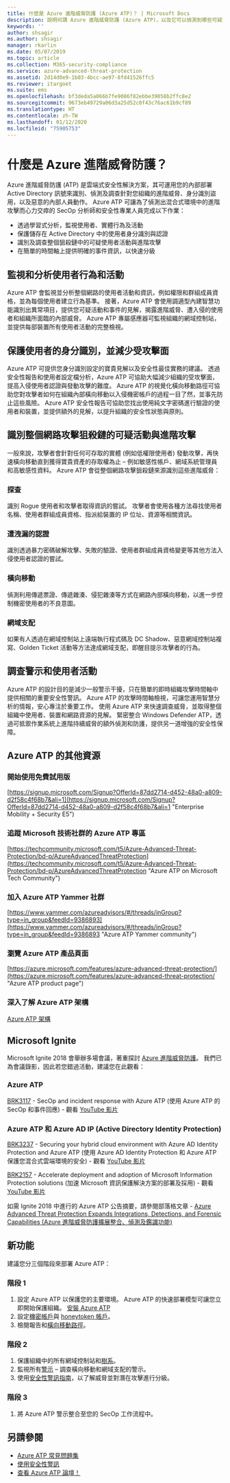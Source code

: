 ```yaml
---
title: 什麼是 Azure 進階威脅防護 (Azure ATP)？ | Microsoft Docs
description: 說明何謂 Azure 進階威脅防護 (Azure ATP)，以及它可以偵測到哪些可疑活動種類
keywords: ''
author: shsagir
ms.author: shsagir
manager: rkarlin
ms.date: 05/07/2019
ms.topic: article
ms.collection: M365-security-compliance
ms.service: azure-advanced-threat-protection
ms.assetid: 2d14d0e9-1b03-4bcc-ae97-8fd41526ffc5
ms.reviewer: itargoet
ms.suite: ems
ms.openlocfilehash: bf3deda5a066b7fe9086f82ebbe39058b2ffc8e2
ms.sourcegitcommit: 9673eb49729a06d3a25d52c0f43c76ac61b9cf89
ms.translationtype: HT
ms.contentlocale: zh-TW
ms.lasthandoff: 01/12/2020
ms.locfileid: "75905753"
---
```

# <a name="what-is-azure-advanced-threat-protection"></a>什麼是 Azure 進階威脅防護？
Azure 進階威脅防護 (ATP) 是雲端式安全性解決方案，其可運用您的內部部署 Active Directory 訊號來識別、偵測及調查針對您組織的進階威脅、身分識別盜用，以及惡意的內部人員動作。 Azure ATP 可讓為了偵測出混合式環境中的進階攻擊而心力交瘁的 SecOp 分析師和安全性專業人員完成以下作業：  
- 透過學習式分析，監視使用者、實體行為及活動  
- 保護儲存在 Active Directory 中的使用者身分識別與認證  
- 識別及調查整個狙殺鏈中的可疑使用者活動與進階攻擊 
- 在簡單的時間軸上提供明確的事件資訊，以快速分級 
 
## <a name="monitor-and-profile-user-behavior-and-activities"></a>監視和分析使用者行為和活動  
Azure ATP 會監視並分析整個網路的使用者活動和資訊，例如權限和群組成員資格，並為每個使用者建立行為基準。 接著，Azure ATP 會使用調適型內建智慧功能識別出異常項目，提供您可疑活動和事件的見解，揭露進階威脅、遭入侵的使用者和組織所面臨的內部威脅。 Azure ATP 專屬感應器可監視組織的網域控制站，並提供每部裝置所有使用者活動的完整檢視。 
 
## <a name="protect-user-identities-and-reduce-the-attack-surface"></a>保護使用者的身分識別，並減少受攻擊面   
Azure ATP 可提供您身分識別設定的寶貴見解以及安全性最佳實務的建議。 透過安全性報告和使用者設定檔分析，Azure ATP 可協助大幅減少組織的受攻擊面，提高入侵使用者認證與發動攻擊的難度。 Azure ATP 的視覺化橫向移動路徑可協助您對攻擊者如何在組織內部橫向移動以入侵機密帳戶的過程一目了然，並事先防止這些風險。 Azure ATP 安全性報告可協助您找出使用純文字密碼進行驗證的使用者和裝置，並提供額外的見解，以提升組織的安全性狀態與原則。  
 
## <a name="identify-suspicious-activities-and-advanced-attacks-across-the-cyber-attack-kill-chain"></a>識別整個網路攻擊狙殺鏈的可疑活動與進階攻擊 

一般來說，攻擊者會針對任何可存取的實體 (例如低權限使用者) 發動攻擊，再快速橫向移動直到獲得寶貴資產的存取權為止 – 例如敏感性帳戶、網域系統管理員和高敏感性資料。 Azure ATP 會從整個網路攻擊狙殺鏈來源識別這些進階威脅： 

### <a name="reconnaissance"></a>探查 
識別 Rogue 使用者和攻擊者取得資訊的嘗試。 攻擊者會使用各種方法尋找使用者名稱、使用者群組成員資格、指派給裝置的 IP 位址、資源等相關資訊。  

### <a name="compromised-credentials"></a>遭洩漏的認證
識別透過暴力密碼破解攻擊、失敗的驗證、使用者群組成員資格變更等其他方法入侵使用者認證的嘗試。  

### <a name="lateral-movements"></a>橫向移動
偵測利用傳遞票證、傳遞雜湊、侵犯雜湊等方式在網路內部橫向移動，以進一步控制機密使用者的不良意圖。  

### <a name="domain-dominance"></a>網域支配
如果有人透過在網域控制站上遠端執行程式碼及 DC Shadow、惡意網域控制站複寫、Golden Ticket 活動等方法達成網域支配，即醒目提示攻擊者的行為。

## <a name="investigate-alerts-and-user-activities"></a>調查警示和使用者活動  
Azure ATP 的設計目的是減少一般警示干擾，只在簡單的即時組織攻擊時間軸中提供相關的重要安全性警訊。 Azure ATP 的攻擊時間軸檢視，可讓您運用智慧分析的情報，安心專注於重要工作。 使用 Azure ATP 來快速調查威脅，並取得整個組織中使用者、裝置和網路資源的見解。 緊密整合 Windows Defender ATP，透過可抵禦作業系統上進階持續威脅的額外偵測和防護，提供另一道增強的安全性保障。  

## <a name="additional-resources-for-azure-atp"></a>Azure ATP 的其他資源  
### <a name="start-a-free-trial"></a>開始使用免費試用版  
[https://signup.microsoft.com/Signup?OfferId=87dd2714-d452-48a0-a809-d2f58c4f68b7&ali=1](https://signup.microsoft.com/Signup?OfferId=87dd2714-d452-48a0-a809-d2f58c4f68b7&ali=1 "Enterprise Mobility + Security E5")
 
### <a name="follow-azure-atp-on-microsoft-tech-community"></a>追蹤 Microsoft 技術社群的 Azure ATP 專區  
[https://techcommunity.microsoft.com/t5/Azure-Advanced-Threat-Protection/bd-p/AzureAdvancedThreatProtection](https://techcommunity.microsoft.com/t5/Azure-Advanced-Threat-Protection/bd-p/AzureAdvancedThreatProtection "Azure ATP on Microsoft Tech Community")
 
### <a name="join-the-azure-atp-yammer-community"></a>加入 Azure ATP Yammer 社群 
[https://www.yammer.com/azureadvisors/#/threads/inGroup?type=in_group&feedId=9386893](https://www.yammer.com/azureadvisors/#/threads/inGroup?type=in_group&feedId=9386893 "Azure ATP Yammer community")
 
### <a name="visit-the-azure-atp-product-page"></a>瀏覽 Azure ATP 產品頁面  
[https://azure.microsoft.com/features/azure-advanced-threat-protection/](https://azure.microsoft.com/features/azure-advanced-threat-protection/ "Azure ATP product page")

### <a name="learn-more-about-azure-atp-architecture"></a>深入了解 Azure ATP 架構
 [Azure ATP 架構](atp-architecture.md)
 
## <a name="microsoft-ignite"></a>Microsoft Ignite
Microsoft Ignite 2018 會舉辦多場會議，著重探討 [Azure 進階威脅防護](https://myignite.techcommunity.microsoft.com/sessions?q=Azure%2520Advanced%2520Threat%2520Protection&t=%257B%2522from%2522%253A%25222018-09-23T08%253A00%253A00-04%253A00%2522%252C%2522to%2522%253A%25222018-09-28T19%253A00%253A00-04%253A00%2522%257D)。 我們已為會議錄影，因此若您錯過活動，建議您在此觀看：

### <a name="azure-atp"></a>Azure ATP 
[BRK3117](https://myignite.techcommunity.microsoft.com/sessions/65780?source=sessions#ignite-html-anchor) - SecOp and incident response with Azure ATP (使用 Azure ATP 的 SecOp 和事件回應) - 觀看 [YouTube 影片](https://www.youtube.com/watch?v=QXZIfH0wP3Q)

### <a name="azure-atp-and-azure-ad-ip-active-directory-identity-protection"></a>Azure ATP 和 Azure AD IP (Active Directory Identity Protection)
[BRK3237](https://myignite.techcommunity.microsoft.com/sessions/64523?source=sessions#ignite-html-anchor) - Securing your hybrid cloud environment with Azure AD Identity Protection and Azure ATP (使用 Azure AD Identity Protection 和 Azure ATP 保護您混合式雲端環境的安全) - 觀看 [YouTube 影片](https://www.youtube.com/watch?v=X7CXaok6GbM)

[BRK2157](https://myignite.techcommunity.microsoft.com/sessions/65776?source=sessions#ignite-html-anchor) - Accelerate deployment and adoption of Microsoft Information Protection solutions (加速 Microsoft 資訊保護解決方案的部署及採用) - 觀看 [YouTube 影片](https://www.youtube.com/watch?v=Foh-XDVbPog)

如需 Ignite 2018 中進行的 Azure ATP 公告摘要，請參閱部落格文章 - [Azure Advanced Threat Protection Expands Integrations, Detections, and Forensic Capabilities (Azure 進階威脅防護擴展整合、偵測及鑑識功能)](https://techcommunity.microsoft.com/t5/Enterprise-Mobility-Security/Azure-Advanced-Threat-Protection-Expands-Integrations-Detections/ba-p/262409)

## <a name="whats-next"></a>新功能 

建議您分三個階段來部署 Azure ATP：  

### <a name="phase-1"></a>階段 1

1. 設定 Azure ATP 以保護您的主要環境。 Azure ATP 的快速部署模型可讓您立即開始保護組織。 [安裝 Azure ATP](install-atp-step1.md)  
2. 設定[機密帳戶](sensitive-accounts.md)與 [honeytoken 帳戶](install-atp-step7.md)。
3. 檢閱報告和[橫向移動路徑](use-case-lateral-movement-path.md)。  


### <a name="phase-2"></a>階段 2

1. 保護組織中的所有網域控制站和[樹系](atp-multi-forest.md)。  
2. 監視所有[警示](working-with-suspicious-activities.md) – 調查橫向移動和網域支配的警示。  
3. 使用[安全性警訊指南](suspicious-activity-guide.md)，以了解威脅並對潛在攻擊進行分級。


### <a name="phase-3"></a>階段 3

1. 將 Azure ATP 警示整合至您的 SecOp 工作流程中。

## <a name="see-also"></a>另請參閱
- [Azure ATP 常見問題集](atp-technical-faq.md)
- [使用安全性警訊](working-with-suspicious-activities.md)
- [查看 Azure ATP 論壇！](https://aka.ms/azureatpcommunity)
